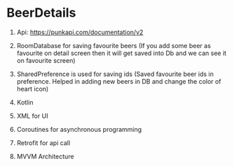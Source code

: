 # BeerDetails


1. Api: https://punkapi.com/documentation/v2

2. RoomDatabase for saving favourite beers 
(If you add some beer as favourite on detail screen then it will get saved into Db and we can see it on favourite screen)

3. SharedPreference is used for saving ids 
(Saved favourite beer ids in preference. Helped in adding new beers in DB and change the color of heart icon)

4. Kotlin

5. XML for UI

6. Coroutines for asynchronous programming

7. Retrofit for api call

8. MVVM Architecture
